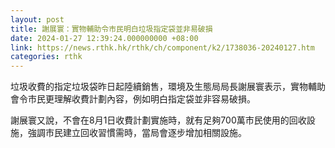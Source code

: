 ```yaml
---
layout: post
title: 謝展寰：實物輔助令市民明白垃圾指定袋並非易破損
date: 2024-01-27 12:39:24.000000000 +08:00
link: https://news.rthk.hk/rthk/ch/component/k2/1738036-20240127.htm
categories: rthk
---
```


垃圾收費的指定垃圾袋昨日起陸續銷售，環境及生態局局長謝展寰表示，實物輔助會令市民更理解收費計劃內容，例如明白指定袋並非容易破損。

謝展寰又說，不會在8月1日收費計劃實施時，就有足夠700萬市民使用的回收設施，強調市民建立回收習慣需時，當局會逐步增加相關設施。
